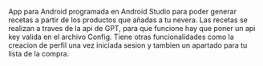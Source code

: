 App para Android programada en Android Studio para poder generar recetas a partir de los productos que añadas a tu nevera. Las recetas se realizan a traves de la api de GPT, para que funcione hay que poner un api key valida en el archivo Config. Tiene otras funcionalidades como la creacion de perfil una vez iniciada sesion y tambien un apartado para tu lista de la compra.
